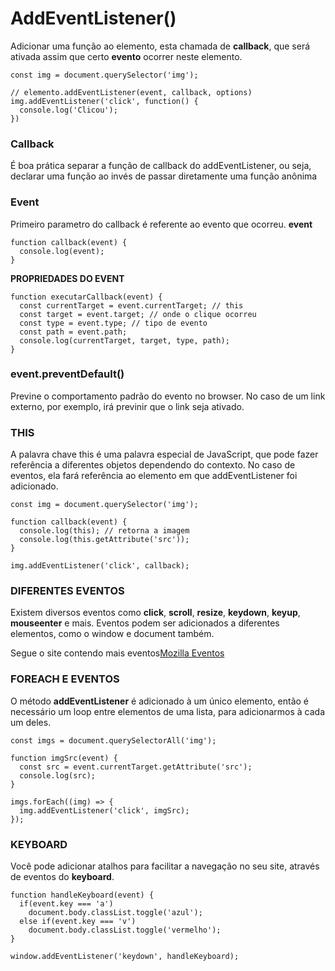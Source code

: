 # AddEventListener()

Adicionar uma função ao elemento, esta chamada de **callback**, que será ativada assim que certo **evento** ocorrer neste elemento. 

```
const img = document.querySelector('img');

// elemento.addEventListener(event, callback, options)
img.addEventListener('click', function() {
  console.log('Clicou');
})
```

### Callback 
É boa prática separar a função de callback do addEventListener, ou seja, declarar uma função ao invés de passar diretamente uma função anônima

### Event 
Primeiro parametro do callback é referente ao evento que ocorreu. **event**

```
function callback(event) {
  console.log(event);
}
```

**PROPRIEDADES DO EVENT**
```
function executarCallback(event) {
  const currentTarget = event.currentTarget; // this
  const target = event.target; // onde o clique ocorreu
  const type = event.type; // tipo de evento
  const path = event.path;
  console.log(currentTarget, target, type, path);
}
```

### event.preventDefault()
Previne o comportamento padrão do evento no browser. No caso de um link externo, por exemplo, irá previnir que o link seja ativado.

### THIS
A palavra chave this é uma palavra especial de JavaScript, que pode fazer referência a diferentes objetos dependendo do contexto. No caso de eventos, ela fará referência ao elemento em que addEventListener foi adicionado.

```
const img = document.querySelector('img');

function callback(event) {
  console.log(this); // retorna a imagem
  console.log(this.getAttribute('src'));
}

img.addEventListener('click', callback);
```

### DIFERENTES EVENTOS
Existem diversos eventos como **click**, **scroll**, **resize**, **keydown**, **keyup**, **mouseenter** e mais. Eventos podem ser adicionados a diferentes elementos, como o window e document também.

Segue o site contendo mais eventos[Mozilla Eventos](https://developer.mozilla.org/en-US/docs/Web/Events)

### FOREACH E EVENTOS
O método **addEventListener** é adicionado à um único elemento, então é necessário um loop entre elementos de uma lista, para adicionarmos à cada um deles.

```
const imgs = document.querySelectorAll('img');

function imgSrc(event) {
  const src = event.currentTarget.getAttribute('src');
  console.log(src);
}

imgs.forEach((img) => {
  img.addEventListener('click', imgSrc);
});
```

### KEYBOARD 
Você pode adicionar atalhos para facilitar a navegação no seu site, através de eventos do **keyboard**.
```
function handleKeyboard(event) {
  if(event.key === 'a')
    document.body.classList.toggle('azul');
  else if(event.key === 'v')
    document.body.classList.toggle('vermelho');
}

window.addEventListener('keydown', handleKeyboard);
```
